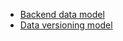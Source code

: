 * [Backend data model](https://github.com/seattle-uat/civiform/wiki/Backend-data-model)
* [Data versioning model](https://github.com/seattle-uat/civiform/wiki/Data-versioning-model)
